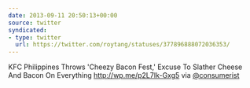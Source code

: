 ```yaml
---
date: 2013-09-11 20:50:13+00:00
source: twitter
syndicated:
- type: twitter
  url: https://twitter.com/roytang/statuses/377896888072036353/
---
```


KFC Philippines Throws 'Cheezy Bacon Fest,' Excuse To Slather Cheese And Bacon On Everything http://wp.me/p2L7Ik-Gxg5 via [@consumerist](https://twitter.com/consumerist/)